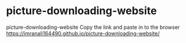 # picture-downloading-website
picture-downloading-website
Copy the link  and paste in to the browser
https://imranali164490.github.io/picture-downloading-website/
